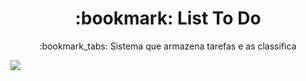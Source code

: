 <h1 align="Center"> :bookmark: List To Do </h1>
<p align="Center"> :bookmark_tabs: Sistema que armazena tarefas e as classifica </p>
<img src="https://img.shields.io/static/v1?label=List-To-Do&message=Training Project&color=#9370DB&style=for-the-badge" />
